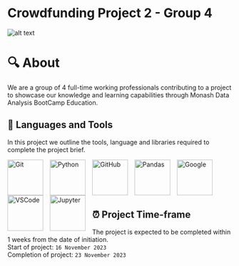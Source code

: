 # Crowdfunding Project 2 - Group 4
![alt text](https://png.pngtree.com/thumb_back/fh260/back_our/20190621/ourmid/pngtree-blue-minimalist-technology-computer-banner-image_178469.jpg)

# 🔍 About

We are a group of 4 full-time working professionals contributing to a project to showcase our knowledge and learning capabilities through Monash Data Analysis BootCamp Education.<br>

## 🧰 Languages and Tools

In this project we outline the tools, language and libraries required to complete the project brief.
<br>

<img align="left" alt="Git" width="80px" style="padding-right:12px;" src="https://cdn.jsdelivr.net/gh/devicons/devicon/icons/git/git-original.svg" />

<img align="left" alt="Python" width="80x" style="padding-right:12px;" src="https://cdn.jsdelivr.net/gh/devicons/devicon/icons/python/python-plain.svg" />

<img align="left" alt="GitHub" width="80px" style="padding-right:12px;" src="https://cdn.jsdelivr.net/gh/devicons/devicon/icons/github/github-original.svg" />

<img align="left" alt="Pandas" width="80px" style="padding-right:12px;" src="https://cdn.jsdelivr.net/gh/devicons/devicon/icons/pandas/pandas-original-wordmark.svg" />

<img align="left" alt="Google" width="80px" style="padding-right:12px;" src="https://cdn.jsdelivr.net/gh/devicons/devicon/icons/google/google-original-wordmark.svg" />

<img align="left" alt="VSCode" width="80px" style="padding-right:12px;" src="https://cdn.jsdelivr.net/gh/devicons/devicon/icons/vscode/vscode-original.svg" />

<img align="left" alt="Jupyter" width="80px" style="padding-right:12px;" src="https://cdn.jsdelivr.net/gh/devicons/devicon/icons/jupyter/jupyter-original-wordmark.svg" />
<br><br/>

<br><br/>

## ⏰ Project Time-frame

The project is expected to be completed within 1 weeks from the date of initiation.
<br>
Start of project: `16 November 2023` <br/>
Completion of project: `23 November 2023` 


